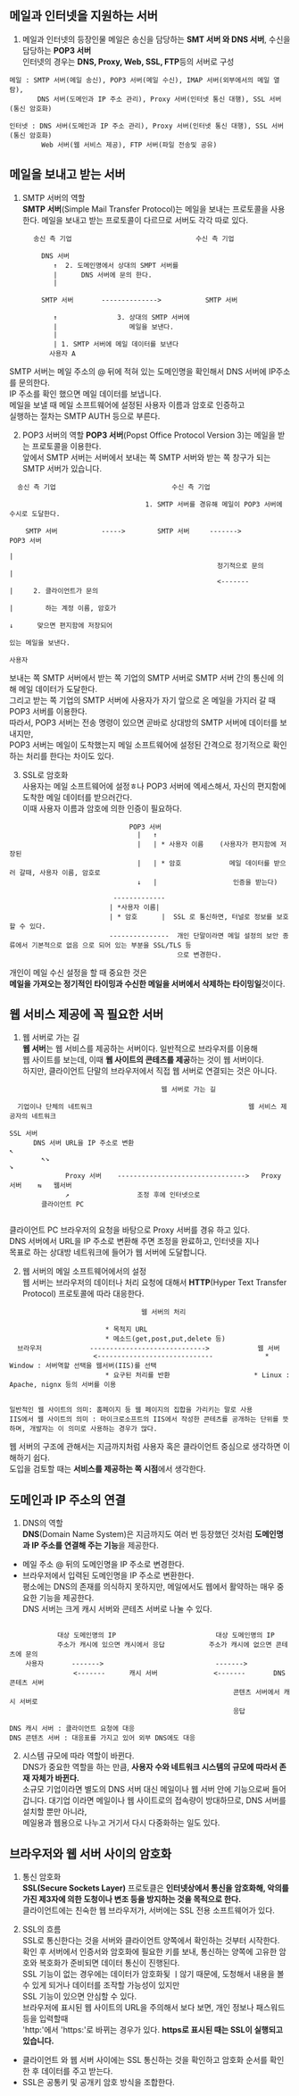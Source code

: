 ## 메일과 인터넷을 지원하는 서버

1. 메일과 인터넷의 등장인물
메일은 송신을 담당하는 **SMT 서버 와 DNS 서버**, 수신을 담당하는 **POP3 서버**  
인터넷의 경우는 **DNS, Proxy, Web, SSL, FTP**등의 서버로 구성  
```
메일 : SMTP 서버(메일 송신), POP3 서버(메일 수신), IMAP 서버(외부에서의 메일 열람),
       DNS 서버(도메인과 IP 주소 관리), Proxy 서버(인터넷 통신 대행), SSL 서버(통신 암호화)
       
인터넷 : DNS 서버(도메인과 IP 주소 관리), Proxy 서버(인터넷 통신 대행), SSL 서버(통신 암호화)       
        Web 서버(웹 서비스 제공), FTP 서버(파일 전송및 공유)
```

## 메일을 보내고 받는 서버

1. SMTP 서버의 역할  
**SMTP 서버**(Simple Mail Transfer Protocol)는 메일을 보내는 프로토콜을 사용한다.
메일을 보내고 받는 프로토콜이 다르므로 서버도 각각 따로 있다.  
```
      송신 측 기업                               수신 측 기업
        
        DNS 서버
           ↑  2. 도메인명에서 상대의 SMPT 서버를
           |      DNS 서버에 문의 한다.
           |
           
        SMTP 서버       -------------->           SMTP 서버
        
           ↑               3. 상대의 SMTP 서버에
           |                  메일을 보낸다.
           |
           | 1. SMTP 서버에 메일 데이터를 보낸다
          사용자 A
```
SMTP 서버는 메일 주소의 @ 뒤에 적혀 있는 도메인명을 확인해서 DNS 서버에 IP주소를 문의한다.  
IP 주소를 확인 했으면 메일 데이터를 보냅니다.  
메일을 보낼 때 메일 소프트웨어에 설정된 사용자 이름과 암호로 인증하고  
실행하는 절차는 SMTP AUTH 등으로 부른다.  

2. POP3 서버의 역할
**POP3 서버**(Popst Office Protocol Version 3)는 메일을 받는 프로토콜을 이용한다.  
앞에서 SMTP 서버는 서버에서 보내는 쪽 SMTP 서버와 받는 쪽 창구가 되는 SMTP 서버가 있습니다.  
```
  송신 측 기업                             수신 측 기업
  
                                  1. SMTP 서버를 경유해 메일이 POP3 서버에 수시로 도달한다.

    SMTP 서버           ----->        SMTP 서버     ------->          POP3 서버
                                                                          |  
                                                    정기적으로 문의        |
                                                    <-------              |     2. 클라이언트가 문의
                                                                          |        하는 계정 이름, 암호가
                                                                          ↓      맞으면 편지함에 저장되어
                                                                                 있는 메일을 보낸다.
                                                                        사용자
```  
보내는 쪽 SMTP 서버에서 받는 쪽 기업의 SMTP 서버로 SMTP 서버 간의 통신에 의해 메일 데이터가 도달한다.  
그리고 받는 쪽 기업의 SMTP 서버에 사용자가 자기 앞으로 온 메일을 가지러 갈 때 POP3 서버를 이용한다.  
따라서, POP3 서버는 전송 명령이 있으면 곧바로 상대방의 SMTP 서버에 데이터를 보내지만,  
POP3 서버는 메일이 도착했는지 메일 소프트웨어에 설정된 간격으로 정기적으로 확인하는 처리를 한다는 차이도 있다.  

3. SSL로 암호화  
사용자는 메일 소프트웨어에 설정ㅎ나 POP3 서버에 엑세스해서, 자신의 편지함에 도착한 메일 데이터를 받으러간다.  
이때 사용자 이름과 암호에 의한 인증이 필요하다.  
```
                              POP3 서버
                                |   ↑
                                |   | * 사용자 이름    (사용자가 편지함에 저장된
                                |   | * 암호            메일 데이터를 받으러 갈때, 사용자 이름, 암호로
                                ↓   |                   인증을 받는다)

                          -------------
                         | *사용자 이름|
                         | * 암호      |  SSL 로 통신하면, 터널로 정보를 보호할 수 있다.
                         ---------------  개인 단말이라면 메일 설정의 보안 종류에서 기본적으로 없음 으로 되어 있는 부분을 SSL/TLS 등
                                          으로 변경한다.
```  
개인이 메일 수신 설정을 할 때 중요한 것은  
**메일을 가져오는 정기적인 타이밍과 수신한 메일을 서버에서 삭제하는 타이밍일**것이다.  

## 웹 서비스 제공에 꼭 필요한 서버

1. 웹 서버로 가는 길  
**웹 서버**는 웹 서비스를 제공하는 서버이다. 일반적으로 브라우저를 이용해  
웹 사이트를 보는데, 이때 **웹 사이트의 콘테츠를 제공**하는 것이 웹 서버이다.  
하지만, 클라이언트 단말의 브라우저에서 직접 웹 서버로 연결되는 것은 아니다.  
```
                                      웹 서버로 가는 길

  기업이나 단체의 네트워크                                       웹 서비스 제공자의 네트워크
                                                                        SSL 서버
      DNS 서버 URL을 IP 주소로 변환                                           ↖
        ↖↘                                                                     ↘ 
              Proxy 서버    -------------------------------->   Proxy 서버    ⇆   웹서버
              ↗                 조정 후에 인터넷으로                                
        클라이언트 PC              
    
```  
클라이언트 PC 브라우저의 요청을 바탕으로 Proxy 서버를 경유 하고 있다.  
DNS 서버에서 URL을 IP 주소로 변환해 주면 조정을 완료하고, 인터넷을 지나  
목표로 하는 상대방 네트워크에 들어가 웹 서버에 도달합니다.  

2. 웹 서버의 메일 소프트웨어에서의 설정  
웹 서버는 브라우저의 데이터나 처리 요청에 대해서 **HTTP**(Hyper Text Transfer Protocol) 프로토콜에 따라 대응한다.  
```
                                 웹 서버의 처리

                        * 목적지 URL
                        * 메소드(get,post,put,delete 등)
  브라우저            ----------------------------->            웹 서버
                     <-----------------------------             * Window : 서버역할 선택을 웹서버(IIS)를 선택
                        * 요구된 처리를 반환                     * Linux :  Apache, nignx 등의 서버를 이용


일반적인 웹 사이트의 의미: 홈페이지 등 웹 페이지의 집합을 가리키는 말로 사용
IIS에서 웹 사이트의 의미 : 마이크로소프트의 IIS에서 작성한 콘테츠를 공개하는 단위를 뜻하며, 개발자는 이 의미로 사용하는 경우가 많다.

```  
웹 서버의 구조에 관해서는 지금까지처럼 사용자 혹은 클라이언트 중심으로 생각하면 이해하기 쉽다.  
도입을 검토할 때는 **서비스를 제공하는 쪽 시점**에서 생각한다.  

## 도메인과 IP 주소의 연결

1. DNS의 역할  
**DNS**(Domain Name System)은 지금까지도 여러 번 등장했던 것처럼 **도메인명과 IP 주소를 연결해 주는 기능**을 제공한다.  
* 메일 주소 @ 뒤의 도메인명을 IP 주소로 변경한다.  
* 브라우저에서 입력된 도메인명을 IP 주소로 변환한다.  
평소에는 DNS의 존재를 의식하지 못하지만, 메일에서도 웹에서 활약하는 매우 중요한 기능을 제공한다.  
DNS 서버는 크게 캐시 서버와 콘테츠 서버로 나눌 수 있다.  
```
        
            대상 도메인명의 IP                         대상 도메인명의 IP
            주소가 캐시에 있으면 캐시에서 응답           주소가 캐시에 없으면 콘테츠에 문의
    사용자       ------->                            ------->
                <-------      캐시 서버              <-------       DNS 콘테츠 서버
                                                        콘텐츠 서버에서 캐시 서버로
                                                        응답

DNS 캐시 서버 : 클라이언트 요청에 대응
DNS 콘텐츠 서버 : 대응표를 가지고 있어 외부 DNS에도 대응
```  

2. 시스템 규모에 따라 역할이 바뀐다.  
DNS가 중요한 역할을 하는 만큼, **사용자 수와 네트워크 시스템의 규모에 따라서 존재 자체가 바뀐다.**  
소규모 기업이라면 별도의 DNS 서버 대신 메일이나 웹 서버 안에 기능으로써 들어갑니다.
대기업 이라면 메일이나 웹 사이트로의 접속량이 방대하므로, DNS 서버를 설치할 뿐만 아니라,  
메일용과 웹용으로 나누고 거기서 다시 다중화하는 일도 있다.  

## 브라우저와 웹 서버 사이의 암호화  

1. 통신 암호화  
**SSL(Secure Sockets Layer)** 프로토클은 **인터넷상에서 통신을 암호화해, 악의를 가진 제3자에 의한 도청이나 변조 등을 방지하는 것을 목적으로 한다.**  
클라이언트에는 친숙한 웹 브라우저가, 서버에는 SSL 전용 소프트웨어가 있다.  

2. SSL의 흐름  
SSL로 통신한다는 것을 서버와 클라이언트 양쪽에서 확인하는 것부터 시작한다.  
확인 후 서버에서 인증서와 암호화에 필요한 키를 보내, 통신하는 양쪽에 고유한 암호와 복호화가 준비되면 데이터 통신이 진행된다.  
SSL 기능이 없는 경우에는 데이터가 암호화됮 ㅣ않기 때문에, 도청해서 내용을 볼 수 있게 되거나 데이터를 조작할 가능성이 있지만  
SSL 기능이 있으면 안심할 수 있다.  
브라우저에 표시된 웹 사이트의 URL을 주의해서 보다 보면, 개인 정보나 패스워드등을 입력할때  
'http:'에서 'https:'로 바뀌는 경우가 있다. **https로 표시된 때는 SSL이 실행되고 있습니다.**  
* 클라이언트 와 웹 서버 사이에는 SSL 통신하는 것을 확인하고 암호화 순서를 확인한 후 데이터를 주고 받는다.
* SSL은 공통키 및 공개키 암호 방식을 조합한다.  

